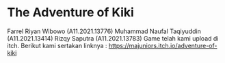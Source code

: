 # The Adventure of Kiki
Farrel Riyan Wibowo (A11.2021.13776)
Muhammad Naufal Taqiyuddin (A11.2021.13414)
Rizqy Saputra (A11.2021.13783)
Game telah kami upload di itch. Berikut kami sertakan linknya :
https://majuniors.itch.io/adventure-of-kiki
